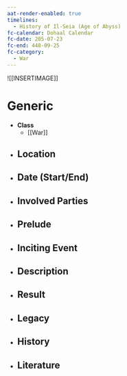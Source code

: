 ```yaml
---
aat-render-enabled: true
timelines:
  - History of Il-Seia (Age of Abyss)
fc-calendar: Dohaal Calendar
fc-date: 205-07-23
fc-end: 448-09-25
fc-category:
  - War
---
```


![[INSERTIMAGE]]

# Generic
- **Class**
	- [[War]]
- **Location**
	- 
- **Date (Start/End)**
	- 
- **Involved Parties**
	- 
- **Prelude**
	- 
- **Inciting Event**
	- 
- **Description**
	- 
- **Result**
	- 
- **Legacy**
	- 
- **History**
	- 
- **Literature**
	- 